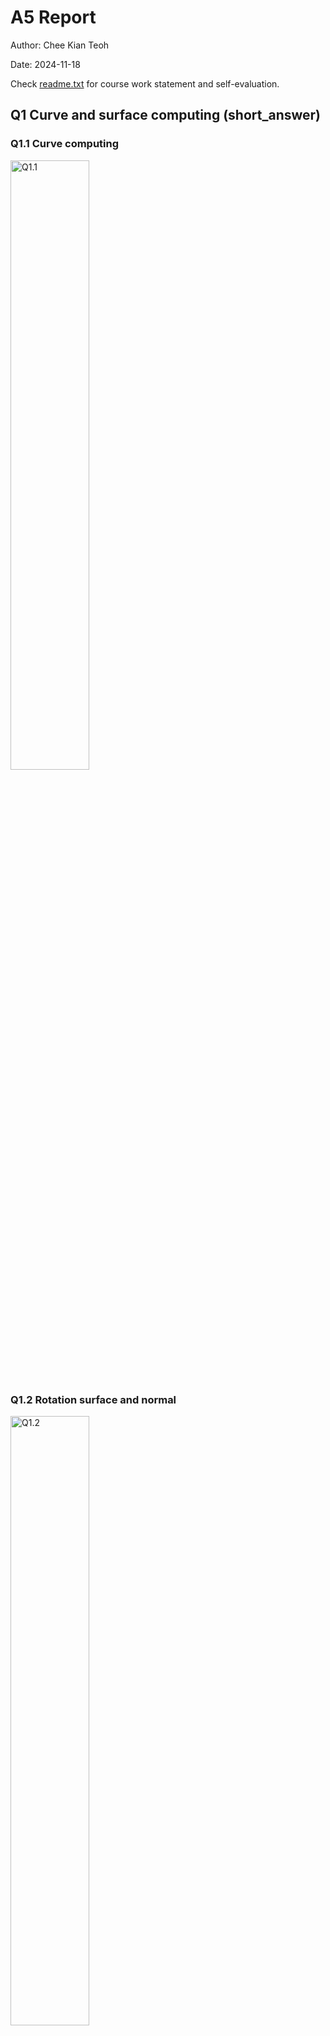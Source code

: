 # A5 Report

Author: Chee Kian Teoh

Date: 2024-11-18 

Check [readme.txt](readme.txt) for course work statement and self-evaluation. 
  
## Q1 Curve and surface computing (short_answer)


### Q1.1 Curve computing

<img width="50%" src="https://github.com/user-attachments/assets/79a9964b-3f02-49f5-979b-24cad87c8bbd" alt="Q1.1" />

### Q1.2 Rotation surface and normal

<img width="50%" src="https://github.com/user-attachments/assets/fb3e1a70-d538-4458-a6e8-69a3d985506f" alt="Q1.2" />

## Q2 Curve, surface, texture, GLSL (lab practice)

### Q2.1 Curve model and rendering 

Complete? Yes 

<img width="50%" src="https://github.com/user-attachments/assets/cc83925a-81b5-4bc9-b4ca-a22dfe2cd5cf" alt="Q2.1 Draw a circle" />

<img width="50%" src="https://github.com/user-attachments/assets/3f7d076a-7d7c-4f28-bf32-90ce491a345e" alt="Q2.1 Dynamically draw polynomial curve" />

### Q2.2 Surface model and rendering 

Complete? Yes 

<img width="50%" src="https://github.com/user-attachments/assets/2209d3e1-edae-4fa1-bf86-94aa046ca948" alt="Q2.2 Cylinder Surface" />


### Q2.3 Texture mapping 

Complete? Yes 

<img width="50%" src="https://github.com/user-attachments/assets/62e2152c-736a-4421-994a-36b4310bfc59" alt="Q2.2 square with sun texture" />


### Q2.4 GPU programming by GLSL 

Complete? Yes or No 

<!--If you answer Yes, insert one or more screenshot images to show the completion.-->

![Image caption](images/demo.png){width=90%}

<!-- If No, add a short description to describe the issues encountered.-->


## Q3 SimpleView3 - texture, GLSL, curve, surface (programming)


### Q3.1 Texture mapping basics

Complete? Yes or No 

<!--If you answer Yes, insert one or more screenshot images to show the completion. -->

![Image caption](images/demo.png){width=90%}

<!--If No, add a short description to describe the issues encountered.-->


### Q3.2 Solar system with texture mapping

Complete? Yes or No 

<!--If you answer Yes, insert one or more screenshot images to show the completion. -->

![Image caption](images/demo.png){width=90%}

<!--If No, add a short description to describe the issues encountered.-->


### Q3.3 Bezier curve

Complete? Yes or No 

<!--If you answer Yes, insert one or more screenshot images to show the completion. -->

![Image caption](images/demo.png){width=90%}

<!--If No, add a short description to describe the issues encountered.-->


### Q3.4 Rotation surface of Bezier curve

Complete? Yes or No 

<!--If you answer Yes, insert one or more screenshot images to show the completion. -->

![Image caption](images/demo.png){width=90%}

<!--If No, add a short description to describe the issues encountered.-->


### Q3.5 Phong shading by GLSL

Complete? Yes or No 

<!--If you answer Yes, insert one or more screenshot images to show the completion. -->

![Image caption](images/demo.png){width=90%}

<!--If No, add a short description to describe the issues encountered.-->



## Q4 My Graphics Libraries and SimpleView (programming)


### Q4.1 Creating libMyGL.a and libMyGL.dll

Complete? Yes or No 

<!--If you answer Yes, insert one or more screenshot images to show the completion. -->

![Image caption](images/demo.png){width=90%}

<!--If No, add a short description to describe the issues encountered.-->


### Q4.2 Using libMyGL.a and libMyGL.dll

Complete? Yes or No 

<!--If you answer Yes, insert one or more screenshot images to show the completion. -->

![Image caption](images/demo.png){width=90%}

<!--If No, add a short description to describe the issues encountered.-->




**References**

1. CP411 a5
2. Add your references if you used any. 

